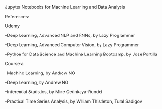 
Jupyter Notebooks for Machine Learning and Data Analysis


References:


Udemy

-Deep Learning, Advanced NLP and RNNs, by Lazy Programmer

-Deep Learning, Advanced Computer Vision, by Lazy Programmer

-Python for Data Science and Machine Learning Bootcamp, by Jose Portilla


Coursera

-Machine Learning, by Andrew NG

-Deep Learning, by Andrew NG

-Inferential Statistics, by Mine Çetinkaya-Rundel
  
-Practical Time Series Analysis, by William Thistleton, Tural Sadigov

